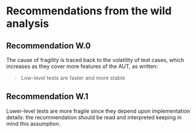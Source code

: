 # Recommendations from the wild analysis

## Recommendation W.0

The cause of fragility is traced back to the volatility of test cases, which increases as they cover more features of the AUT, as written:
> Low-level tests are faster and more stable

## Recommendation W.1

Lower-level tests are more fragile since they depend upon implementation details: the recommendation should be read and interpreted keeping in mind this assumption.
